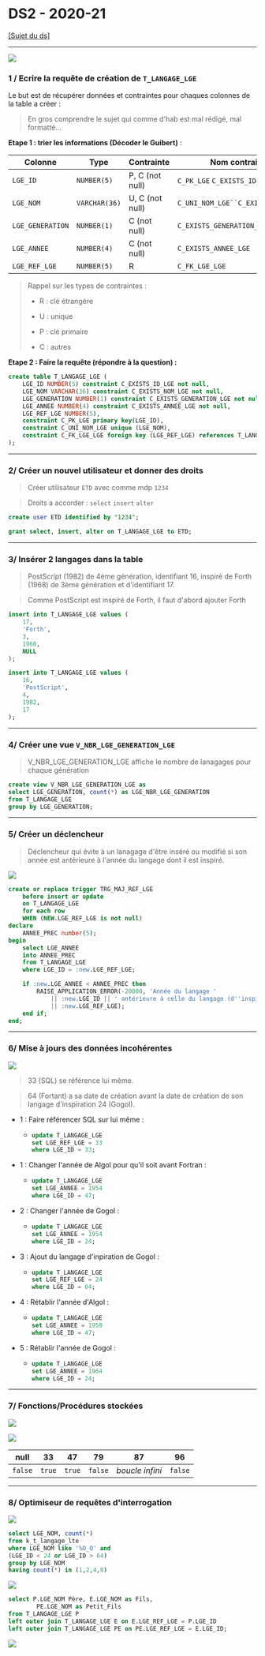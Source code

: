 # DS2 - 2020-21

[[Sujet du ds]](https://moodle1.u-bordeaux.fr/pluginfile.php/984574/mod_resource/content/3/2020-21%20BD%20S3%20DS2.pdf)

---

![](./assets/2022-01-20-14-40-17-image.png)

### 1 / Ecrire la requête de création de `T_LANGAGE_LGE`

Le but est de récupérer données et contraintes pour chaques colonnes de la table a créer :

> En gros comprendre le sujet qui comme d'hab est mal rédigé, mal formatté...

**Etape 1 : trier les informations (Décoder le Guibert)** :

| Colonne          | Type          | Contrainte      | Nom contrainte                    |
| ---------------- | ------------- | --------------- | --------------------------------- |
| `LGE_ID`         | `NUMBER(5)`   | P, C (not null) | `C_PK_LGE` `C_EXISTS_ID_LGE`      |
| `LGE_NOM`        | `VARCHAR(36)` | U, C (not null) | `C_UNI_NOM_LGE``C_EXISTS_NOM_LGE` |
| `LGE_GENERATION` | `NUMBER(1)`   | C (not null)    | `C_EXISTS_GENERATION_LGE`         |
| `LGE_ANNEE`      | `NUMBER(4)`   | C (not null)    | `C_EXISTS_ANNEE_LGE`              |
| `LGE_REF_LGE`    | `NUMBER(5)`   | R               | `C_FK_LGE_LGE`                    |

> Rappel sur les types de contraintes :
> 
> - R : clé étrangère
> 
> - U : unique
> 
> - P : clé primaire
> 
> - C : autres

**Etape 2 : Faire la requête (répondre à la question) :**

```sql
create table T_LANGAGE_LGE (
    LGE_ID NUMBER(5) constraint C_EXISTS_ID_LGE not null,
    LGE_NOM VARCHAR(36) constraint C_EXISTS_NOM_LGE not null,
    LGE_GENERATION NUMBER(1) constraint C_EXISTS_GENERATION_LGE not null,
    LGE_ANNEE NUMBER(4) constraint C_EXISTS_ANNEE_LGE not null,
    LGE_REF_LGE NUMBER(5),
    constraint C_PK_LGE primary key(LGE_ID),
    constraint C_UNI_NOM_LGE unique (LGE_NOM),
    constraint C_FK_LGE_LGE foreign key (LGE_REF_LGE) references T_LANGAGE_LGE(LGE_ID)
);
```

---

### 2/ Créer un nouvel utilisateur et donner des droits

> Créer utilisateur `ETD` avec comme mdp `1234`

> Droits a accorder : `select` `insert` `alter`

```sql
create user ETD identified by "1234";
```

```sql
grant select, insert, alter on T_LANGAGE_LGE to ETD;
```

---

### 3/ Insérer 2 langages dans la table

> PostScript (1982) de 4ème génération, identifiant 16, inspiré de Forth (1968) de 3ème génération et d'identifiant 17.

> Comme PostScript est inspiré de Forth, il faut d'abord ajouter Forth

```sql
insert into T_LANGAGE_LGE values (
    17,
    'Forth',
    3,
    1968,
    NULL
);
```

```sql
insert into T_LANGAGE_LGE values (
    16,
    'PostScript',
    4,
    1982,
    17
);
```

---

### 4/ Créer une vue `V_NBR_LGE_GENERATION_LGE`

> V_NBR_LGE_GENERATION_LGE affiche le nombre de lanagages pour chaque génération

```sql
create view V_NBR_LGE_GENERATION_LGE as
select LGE_GENERATION, count(*) as LGE_NBR_LGE_GENERATION 
from T_LANGAGE_LGE
group by LGE_GENERATION;
```

---

### 5/ Créer un déclencheur

> Déclencheur qui évite à un lanagage d'être inséré ou modifié si son année est antérieure à l'année du langage dont il est inspiré.

![](./assets/2022-01-20-15-40-16-image.png)

```sql
create or replace trigger TRG_MAJ_REF_LGE
    before insert or update
    on T_LANGAGE_LGE
    for each row
    WHEN (NEW.LGE_REF_LGE is not null)
declare
    ANNEE_PREC number(5);
begin
    select LGE_ANNEE 
    into ANNEE_PREC 
    from T_LANGAGE_LGE 
    where LGE_ID = :new.LGE_REF_LGE;

    if :new.LGE_ANNEE < ANNEE_PREC then 
        RAISE_APPLICATION_ERROR(-20000, 'Année du langage ' 
            || :new.LGE_ID || ' antérieure à celle du langage (d''inspiration) '
            || :new.LGE_REF_LGE);
    end if;
end;
```

---

### 6/ Mise à jours des données incohérentes

![](./assets/2022-01-20-16-03-59-image.png)

> 33 (SQL) se référence lui même.

> 64 (Fortant) a sa date de création avant la date de création de son langage d'inspiration 24 (Gogol).

- 1 : Faire référencer SQL sur lui même :
  
  - ```sql
    update T_LANGAGE_LGE
    set LGE_REF_LGE = 33
    where LGE_ID = 33;
    ```

- 1 : Changer l'année de Algol pour qu'il soit avant Fortran :
  
  - ```sql
    update T_LANGAGE_LGE
    set LGE_ANNEE = 1954
    where LGE_ID = 47;
    ```

- 2 : Changer l'année de Gogol :
  
  - ```sql
    update T_LANGAGE_LGE
    set LGE_ANNEE = 1954
    where LGE_ID = 24;
    ```

- 3 : Ajout du langage d'inpiration de Gogol :
  
  - ```sql
    update T_LANGAGE_LGE
    set LGE_REF_LGE = 24
    where LGE_ID = 64;
    ```

- 4 : Rétablir l'année d'Algol :
  
  - ```sql
    update T_LANGAGE_LGE
    set LGE_ANNEE = 1958
    where LGE_ID = 47;
    ```

- 5 : Rétablir l'année de Gogol :
  
  - ```sql
    update T_LANGAGE_LGE
    set LGE_ANNEE = 1964
    where LGE_ID = 24;
    ```

---

### 7/ Fonctions/Procédures stockées

![](./assets/2022-01-20-16-09-11-image.png)

![](./2022-01-20-19-32-53-image.png)

| null    | 33     | 47     | 79      | 87              | 96      |
| ------- | ------ | ------ | ------- | --------------- | ------- |
| `false` | `true` | `true` | `false` | *boucle infini* | `false` |

---

### 8/ Optimiseur de requêtes d'interrogation

![](./2022-01-20-19-39-25-image.png)

```sql
select LGE_NOM, count(*) 
from k_t_langage_lte
where LGE_NOM like '%O_O' and
(LGE_ID < 24 or LGE_ID > 64)
group by LGE_NOM
having count(*) in (1,2,4,8)
```

![](./2022-01-21-10-03-26-image.png)

```sql
select P.LGE_NOM Père, E.LGE_NOM as Fils,
        PE.LGE_NOM as Petit_Fils
from T_LANGAGE_LGE P
left outer join T_LANGAGE_LGE E on E.LGE_REF_LGE = P.LGE_ID
left outer join T_LANGAGE_LGE PE on PE.LGE_REF_LGE = E.LGE_ID;
```

![](./2022-01-21-10-05-13-image.png)